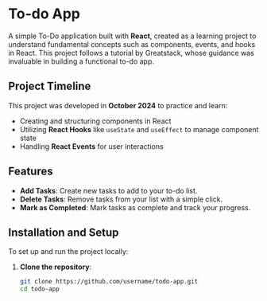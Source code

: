# To-do App

A simple To-Do application built with **React**, created as a learning project to understand fundamental concepts such as components, events, and hooks in React. This project follows a tutorial by Greatstack, whose guidance was invaluable in building a functional to-do app.

## Project Timeline

This project was developed in **October 2024** to practice and learn:
- Creating and structuring components in React
- Utilizing **React Hooks** like `useState` and `useEffect` to manage component state
- Handling **React Events** for user interactions

## Features
- **Add Tasks**: Create new tasks to add to your to-do list.
- **Delete Tasks**: Remove tasks from your list with a simple click.
- **Mark as Completed**: Mark tasks as complete and track your progress.

## Installation and Setup

To set up and run the project locally:

1. **Clone the repository**:
   ```bash
   git clone https://github.com/username/todo-app.git
   cd todo-app
